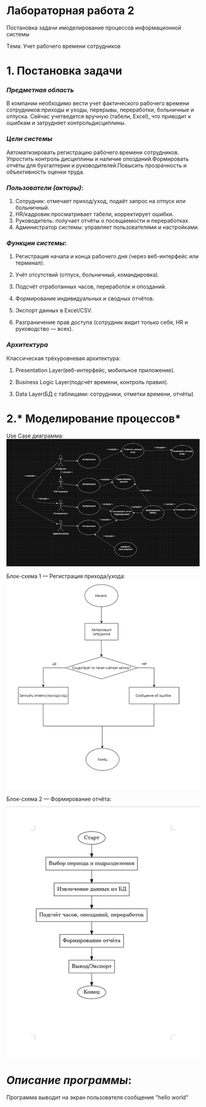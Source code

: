 # **Лабораторная работа 2**
Постановка задачи имоделирование процессов информационной системы

Tема: Учет рабочего времени сотрудников

# 1. **Постановка задачи**
### *Предметная область*
В компании необходимо вести учет фактического рабочего времени сотрудников:приходы и уходы, перерывы, переработки, больничные и отпуска. Сейчас учетведется вручную (табели, Excel), что приводит к ошибкам и затрудняет контрольдисциплины.

### *Цели системы*
Автоматизировать регистрацию рабочего времени сотрудников. Упростить контроль дисциплины и наличие опозданий.Формировать отчёты для бухгалтерии и руководителей.Повысить прозрачность и объективность оценки труда.

### *Пользователи (акторы)*:
1. Сотрудник: отмечает приход/уход, подаёт запрос на отпуск или больничный.
2. HR/кадровик:просматривает табели, корректирует ошибки.
3. Руководитель: получает отчёты о посещаемости и переработках.
4. Администратор системы: управляет пользователями и настройками.

### *Функции системы*: 
1. Регистрация начала и конца рабочего дня (через веб-интерфейс или терминал).

2. Учёт отсутствий (отпуск, больничный, командировка).

3. Подсчёт отработанных часов, переработок и опозданий.

4. Формирование индивидуальных и сводных отчётов.

5. Экспорт данных в Excel/CSV.

6. Разграничение прав доступа (сотрудник видит только себя, HR и руководство — всех).

### *Архитектура*
Классическая трёхуровневая архитектура: 
1. Presentation Layer(веб-интерфейс, мобильное приложение).

2. Business Logic Layer(подсчёт времени, контроль правил).

3. Data Layer(БД с таблицами: сотрудники, отметки времени, отчёты)

# 2.* Моделирование процессов*
Use Case диаграмма:
![img_6.png](img_6.png)

Блок-схема 1 — Регистрация прихода/ухода:
![img.png](img.png)

Блок-схема 2 — Формирование отчёта:	
![img_8.png](img_8.png)

# *Описание программы*:
Программа выводит на экран пользователя сообщение "hello world"